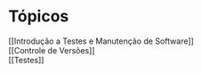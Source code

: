 # **Tópicos**

[[Introdução a Testes e Manutenção de Software]]  
[[Controle de Versões]]  
[[Testes]]  


